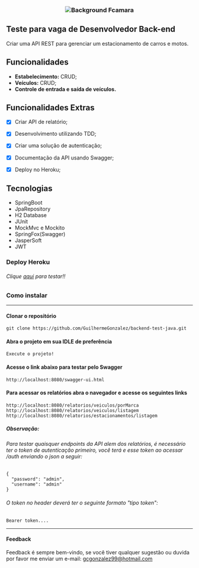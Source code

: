 <h3 width="100%"  align="center"> 
  <img src="https://blog.fcamara.com.br/wp-content/uploads/2019/10/Logotipo-FCamara.png" alt="Background Fcamara">
</h3>

## Teste para vaga de Desenvolvedor Back-end
Criar uma API REST para gerenciar um estacionamento de carros e motos.

## Funcionalidades

   - **Estabelecimento:** CRUD;
   - **Veículos:** CRUD;
   - **Controle de entrada e saída de veículos.**
  
## Funcionalidades Extras

* [x] Criar API de relatório;
* [x] Desenvolvimento utilizando TDD;
* [x] Criar uma solução de autenticação;
* [x] Documentação da API usando Swagger;
* [x] Deploy no Heroku;

  
## Tecnologias

   - SpringBoot
   - JpaRepository
   - H2 Database
   - JUnit
   - MockMvc e Mockito
   - SpringFox(Swagger)
   - JasperSoft
   - JWT
   
### Deploy Heroku
###### Clique <a href="https://fcamara-backendtest.herokuapp.com">aqui</a> para testar!!
 
### Como instalar
<hr/>

#### Clonar o repositório
```
git clone https://github.com/GuilhermeGonzalez/backend-test-java.git
```
#### Abra o projeto em sua IDLE de preferência
```
Execute o projeto!
```
#### Acesse o link abaixo para testar pelo Swagger
```
http://localhost:8080/swagger-ui.html
```
#### Para acessar os relatórios abra o navegador e acesse os seguintes links
```
http://localhost:8080/relatorios/veiculos/porMarca
http://localhost:8080/relatorios/veiculos/listagem
http://localhost:8080/relatorios/estacionamentos/listagem
```

##### Observação:
###### Para testar quaisquer endpoints da API alem dos relatórios, é necessário ter o token de autenticação primeiro, você terá e esse token ao acessar /auth enviando o json a seguir:
```
{
  "password": "admin",
  "username": "admin"
}
```
###### O token no header deverá ter o seguinte formato "tipo token":
```
Bearer token....
```

<hr/>

#### Feedback
Feedback é sempre bem-vindo, se você tiver qualquer sugestão ou duvida por favor me enviar um e-mail: gcgonzalez99@hotmail.com
